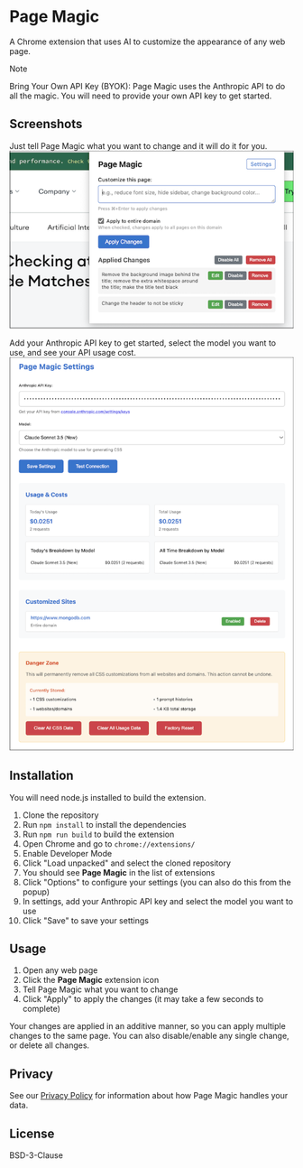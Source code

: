 # Page Magic

A Chrome extension that uses AI to customize the appearance of any web page.

> [!NOTE]
> Bring Your Own API Key (BYOK): Page Magic uses the Anthropic API to do all the magic. You will need to provide your own API key to get started.

## Screenshots

Just tell Page Magic what you want to change and it will do it for you.
![Popup Interface](screenshots/popup.png)


Add your Anthropic API key to get started, select the model you want to use, and see your API usage cost.
![Settings Page](screenshots/settings.png)

## Installation

You will need node.js installed to build the extension.

1. Clone the repository
2. Run `npm install` to install the dependencies
3. Run `npm run build` to build the extension
4. Open Chrome and go to `chrome://extensions/`
5. Enable Developer Mode
6. Click "Load unpacked" and select the cloned repository
5. You should see **Page Magic** in the list of extensions
6. Click "Options" to configure your settings (you can also do this from the popup)
7. In settings, add your Anthropic API key and select the model you want to use
8. Click "Save" to save your settings

## Usage

1. Open any web page
2. Click the **Page Magic** extension icon
3. Tell Page Magic what you want to change
4. Click "Apply" to apply the changes (it may take a few seconds to complete)

Your changes are applied in an additive manner, so you can apply multiple changes to the same page. You can also disable/enable any single change, or delete all changes.

## Privacy

See our [Privacy Policy](PRIVACY.md) for information about how Page Magic handles your data.

## License

BSD-3-Clause
